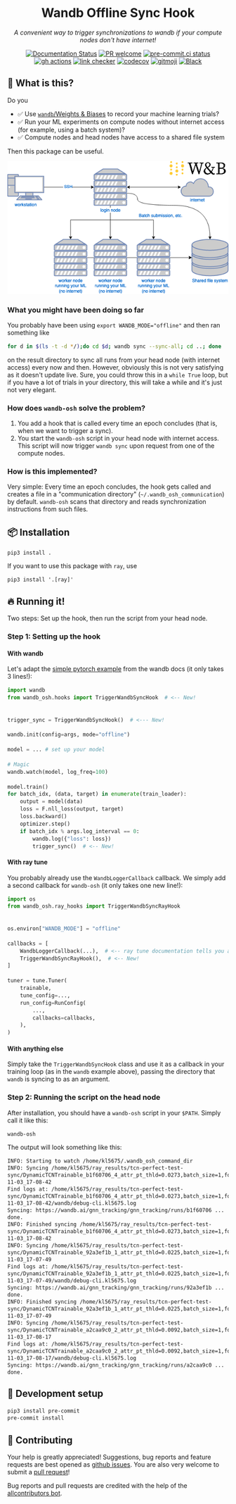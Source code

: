 <div align="center">
<h1>Wandb Offline Sync Hook</h1>
<em>A convenient way to trigger synchronizations to wandb if your compute nodes don't have internet!</em>
<p></p>

[![Documentation Status](https://readthedocs.org/projects/wandb-offline-sync-hook/badge/?version=latest)](https://wandb-offline-sync-hook.readthedocs.io/en/latest/?badge=latest)
[![PR welcome](https://img.shields.io/badge/PR-Welcome-%23FF8300.svg)](https://git-scm.com/book/en/v2/GitHub-Contributing-to-a-Project)
[![pre-commit.ci status](https://results.pre-commit.ci/badge/github/klieret/wandb-offline-sync-hook/main.svg)](https://results.pre-commit.ci/latest/github/klieret/wandb-offline-sync-hook/main)
[![gh actions](https://github.com/klieret/wandb-offline-sync-hook/actions/workflows/test.yaml/badge.svg)](https://github.com/klieret/wandb-offline-sync-hook/actions)
[![link checker](https://github.com/klieret/wandb-offline-sync-hook/actions/workflows/check-links.yaml/badge.svg)](https://github.com/klieret/wandb-offline-sync-hook/actions)
[![codecov](https://codecov.io/github/klieret/wandb-offline-sync-hook/branch/main/graph/badge.svg?token=6MQZ4LODE5)](https://codecov.io/github/klieret/wandb-offline-sync-hook)
[![gitmoji](https://img.shields.io/badge/gitmoji-%20😜%20😍-FFDD67.svg)](https://gitmoji.dev)
[![Black](https://img.shields.io/badge/code%20style-black-000000.svg)](https://github.com/python/black)

</div>

## 🤔 What is this?

Do you

- ✅ Use [`wandb`/Weights & Biases](https://wandb.ai/) to record your machine learning trials?
- ✅ Run your ML experiments on compute nodes without internet access (for example, using a batch system)?
- ✅ Compute nodes and head nodes have access to a shared file system

Then this package can be useful.

<div align="center">

![](readme_assets/diagram.png)

</div>

### What you might have been doing so far

You probably have been using `export WANDB_MODE="offline"` and then ran something like

```bash
for d in $(ls -t -d */);do cd $d; wandb sync --sync-all; cd ..; done
```

on the result directory to sync all runs from your head node (with internet access) every now and then.
However, obviously this is not very satisfying as it doesn't update live.
Sure, you could throw this in a `while True` loop, but if you have a lot of trials in your directory, this will take a while and it's just not very elegant.

### How does `wandb-osh` solve the problem?

1. You add a hook that is called every time an epoch concludes (that is, when we want to trigger a sync).
2. You start the `wandb-osh` script in your head node with internet access. This script will now trigger `wandb sync` upon request from one of the compute nodes.

### How is this implemented?

Very simple: Every time an epoch concludes, the hook gets called and creates a file in a "communication directory" (`~/.wandb_osh_communication`) by default. `wandb-osh` scans that directory and reads synchronization instructions from such files.

## 📦 Installation

```
pip3 install .
```

If you want to use this package with `ray`, use

```
pip3 install '.[ray]'
```

## 🔥 Running it!

Two steps: Set up the hook, then run the script from your head node.

### Step 1: Setting up the hook

#### With wandb

Let's adapt the [simple pytorch example](https://docs.wandb.ai/guides/integrations/pytorch) from the wandb docs (it only takes 3 lines!):

```python
import wandb
from wandb_osh.hooks import TriggerWandbSyncHook  # <-- New!


trigger_sync = TriggerWandbSyncHook()  # <--- New!

wandb.init(config=args, mode="offline")

model = ... # set up your model

# Magic
wandb.watch(model, log_freq=100)

model.train()
for batch_idx, (data, target) in enumerate(train_loader):
    output = model(data)
    loss = F.nll_loss(output, target)
    loss.backward()
    optimizer.step()
    if batch_idx % args.log_interval == 0:
        wandb.log({"loss": loss})
        trigger_sync()  # <-- New!
```

#### With ray tune

You probably already use the `WandbLoggerCallback` callback. We simply add a second callback for `wandb-osh` (it only takes one new line!):

```python
import os
from wandb_osh.ray_hooks import TriggerWandbSyncRayHook


os.environ["WANDB_MODE"] = "offline"

callbacks = [
    WandbLoggerCallback(...),  # <-- ray tune documentation tells you about this
    TriggerWandbSyncRayHook(),  # <-- New!
]

tuner = tune.Tuner(
    trainable,
    tune_config=...,
    run_config=RunConfig(
        ...,
        callbacks=callbacks,
    ),
)
```

#### With anything else

Simply take the `TriggerWandbSyncHook` class and use it as a callback in your training
loop (as in the `wandb` example above), passing the directory that `wandb` is syncing
to as an argument.

### Step 2: Running the script on the head node

After installation, you should have a `wandb-osh` script in your `$PATH`. Simply call it like this:

```
wandb-osh
```

The output will look something like this:

```
INFO: Starting to watch /home/kl5675/.wandb_osh_command_dir
INFO: Syncing /home/kl5675/ray_results/tcn-perfect-test-sync/DynamicTCNTrainable_b1f60706_4_attr_pt_thld=0.0273,batch_size=1,focal_alpha=0.2500,focal_gamma=2.0000,gnn_tracking_experiments_has_2022-11-03_17-08-42
Find logs at: /home/kl5675/ray_results/tcn-perfect-test-sync/DynamicTCNTrainable_b1f60706_4_attr_pt_thld=0.0273,batch_size=1,focal_alpha=0.2500,focal_gamma=2.0000,gnn_tracking_experiments_has_2022-11-03_17-08-42/wandb/debug-cli.kl5675.log
Syncing: https://wandb.ai/gnn_tracking/gnn_tracking/runs/b1f60706 ... done.
INFO: Finished syncing /home/kl5675/ray_results/tcn-perfect-test-sync/DynamicTCNTrainable_b1f60706_4_attr_pt_thld=0.0273,batch_size=1,focal_alpha=0.2500,focal_gamma=2.0000,gnn_tracking_experiments_has_2022-11-03_17-08-42
INFO: Syncing /home/kl5675/ray_results/tcn-perfect-test-sync/DynamicTCNTrainable_92a3ef1b_1_attr_pt_thld=0.0225,batch_size=1,focal_alpha=0.2500,focal_gamma=2.0000,gnn_tracking_experiments_has_2022-11-03_17-07-49
Find logs at: /home/kl5675/ray_results/tcn-perfect-test-sync/DynamicTCNTrainable_92a3ef1b_1_attr_pt_thld=0.0225,batch_size=1,focal_alpha=0.2500,focal_gamma=2.0000,gnn_tracking_experiments_has_2022-11-03_17-07-49/wandb/debug-cli.kl5675.log
Syncing: https://wandb.ai/gnn_tracking/gnn_tracking/runs/92a3ef1b ... done.
INFO: Finished syncing /home/kl5675/ray_results/tcn-perfect-test-sync/DynamicTCNTrainable_92a3ef1b_1_attr_pt_thld=0.0225,batch_size=1,focal_alpha=0.2500,focal_gamma=2.0000,gnn_tracking_experiments_has_2022-11-03_17-07-49
INFO: Syncing /home/kl5675/ray_results/tcn-perfect-test-sync/DynamicTCNTrainable_a2caa9c0_2_attr_pt_thld=0.0092,batch_size=1,focal_alpha=0.2500,focal_gamma=2.0000,gnn_tracking_experiments_has_2022-11-03_17-08-17
Find logs at: /home/kl5675/ray_results/tcn-perfect-test-sync/DynamicTCNTrainable_a2caa9c0_2_attr_pt_thld=0.0092,batch_size=1,focal_alpha=0.2500,focal_gamma=2.0000,gnn_tracking_experiments_has_2022-11-03_17-08-17/wandb/debug-cli.kl5675.log
Syncing: https://wandb.ai/gnn_tracking/gnn_tracking/runs/a2caa9c0 ... done.
```

## 🧰 Development setup

```bash
pip3 install pre-commit
pre-commit install
```

## 💖 Contributing

Your help is greatly appreciated! Suggestions, bug reports and feature requests are best opened as [github issues](https://github.com/klieret/wandb-offline-sync-hook/issues). You are also very welcome to submit a [pull request](https://github.com/klieret/wandb-offline-sync-hook/pulls)!

Bug reports and pull requests are credited with the help of the [allcontributors bot](https://allcontributors.org/).

<!-- ## ✨ Contributors -->
<!--  -->
<!-- Thanks goes to these wonderful people ([emoji key](https://allcontributors.org/docs/en/emoji-key)): -->
<!--  -->
<!-- ALL-CONTRIBUTORS-LIST:START - Do not remove or modify this section -->
<!-- prettier-ignore-start -->
<!-- markdownlint-disable -->
<!-- markdownlint-restore -->
<!-- prettier-ignore-end -->

<!-- ALL-CONTRIBUTORS-LIST:END -->
<!--  -->
<!-- This project follows the [all-contributors](https://github.com/all-contributors/all-contributors) specification. Contributions of any kind welcome! -->
